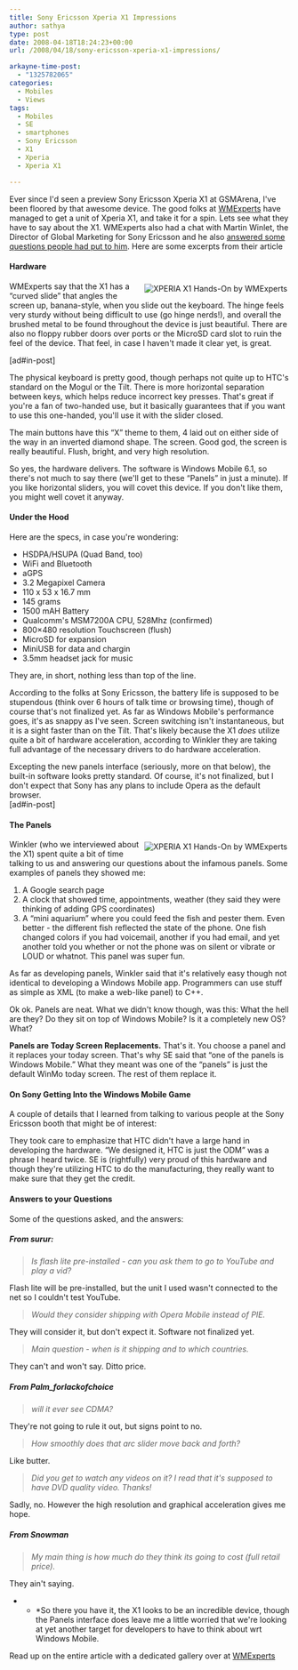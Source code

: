 ```yaml
---
title: Sony Ericsson Xperia X1 Impressions
author: sathya
type: post
date: 2008-04-18T18:24:23+00:00
url: /2008/04/18/sony-ericsson-xperia-x1-impressions/

arkayne-time-post:
  - "1325782065"
categories:
  - Mobiles
  - Views
tags:
  - Mobiles
  - SE
  - smartphones
  - Sony Ericsson
  - X1
  - Xperia
  - Xperia X1

---
```

Ever since I'd seen a preview Sony Ericsson Xperia X1 at GSMArena, I've been floored by that awesome device. The good folks at <a rel="nofollow" href="https://www.wmexperts.com" target="_blank">WMExperts</a> have managed to get a unit of Xperia X1, and take it for a spin. Lets see what they have to say about the X1. WMExperts also had a chat with Martin Winlet, the Director of Global Marketing for Sony Ericsson and he also <a rel="nofollow" href="https://www.wmexperts.com/what_do_you_want_to_know_about.html" target="_blank">answered some questions people had put to him</a>. Here are some excerpts from their article

<!--more-->

#### Hardware

[<img src="https://www.wmexperts.com/articleimages/2008/xperia-x1/xperia-x1-11-thumb.jpg" alt="XPERIA X1 Hands-On by WMExperts" hspace="4" vspace="4" align="right" />][1]

WMExperts say that the X1 has a “curved slide” that angles the screen up, banana-style, when you slide out the keyboard. The hinge feels very sturdy without being difficult to use (go hinge nerds!), and overall the brushed metal to be found throughout the device is just beautiful. There are also no floppy rubber doors over ports or the MicroSD card slot to ruin the feel of the device. That feel, in case I haven't made it clear yet, is great.

[ad#in-post]

The physical keyboard is pretty good, though perhaps not quite up to HTC's standard on the Mogul or the Tilt. There is more horizontal separation between keys, which helps reduce incorrect key presses. That's great if you're a fan of two-handed use, but it basically guarantees that if you want to use this one-handed, you'll use it with the slider closed.

The main buttons have this “X” theme to them, 4 laid out on either side of the way in an inverted diamond shape. The screen. Good god, the screen is really beautiful. Flush, bright, and very high resolution.

So yes, the hardware delivers. The software is Windows Mobile 6.1, so there's not much to say there (we'll get to these “Panels” in just a minute). If you like horizontal sliders, you will covet this device. If you don't like them, you might well covet it anyway.

#### Under the Hood

Here are the specs, in case you're wondering:

  * HSDPA/HSUPA (Quad Band, too)
  * WiFi and Bluetooth
  * aGPS
  * 3.2 Megapixel Camera
  * 110 x 53 x 16.7 mm
  * 145 grams
  * 1500 mAH Battery
  * Qualcomm's MSM7200A CPU, 528Mhz (confirmed)
  * 800&#215;480 resolution Touchscreen (flush)
  * MicroSD for expansion
  * MiniUSB for data and chargin
  * 3.5mm headset jack for music

They are, in short, nothing less than top of the line.

According to the folks at Sony Ericsson, the battery life is supposed to be stupendous (think over 6 hours of talk time or browsing time), though of course that's not finalized yet. As far as Windows Mobile's performance goes, it's as snappy as I've seen. Screen switching isn't instantaneous, but it is a sight faster than on the Tilt. That's likely because the X1 _does_ utilize quite a bit of hardware acceleration, according to Winkler they are taking full advantage of the necessary drivers to do hardware acceleration.

Excepting the new panels interface (seriously, more on that below), the built-in software looks pretty standard. Of course, it's not finalized, but I don't expect that Sony has any plans to include Opera as the default browser.  
[ad#in-post]

#### The Panels

[<img src="https://www.wmexperts.com/articleimages/2008/xperia-x1/xperia-x1-2-thumb.jpg" alt="XPERIA X1 Hands-On by WMExperts" hspace="4" vspace="4" align="right" />][2]

Winkler (who we interviewed about the X1) spent quite a bit of time talking to us and answering our questions about the infamous panels. Some examples of panels they showed me:

  1. A Google search page
  2. A clock that showed time, appointments, weather (they said they were thinking of adding GPS coordinates)
  3. A “mini aquarium” where you could feed the fish and pester them. Even better - the different fish reflected the state of the phone. One fish changed colors if you had voicemail, another if you had email, and yet another told you whether or not the phone was on silent or vibrate or LOUD or whatnot. This panel was super fun.

As far as developing panels, Winkler said that it's relatively easy though not identical to developing a Windows Mobile app. Programmers can use stuff as simple as XML (to make a web-like panel) to C++.

Ok ok. Panels are neat. What we didn't know though, was this: What the hell are they? Do they sit on top of Windows Mobile? Is it a completely new OS? What?

**Panels are Today Screen Replacements.** That's it. You choose a panel and it replaces your today screen. That's why SE said that “one of the panels is Windows Mobile.” What they meant was one of the “panels” is just the default WinMo today screen. The rest of them replace it.

#### On Sony Getting Into the Windows Mobile Game

A couple of details that I learned from talking to various people at the Sony Ericsson booth that might be of interest:

They took care to emphasize that HTC didn't have a large hand in developing the hardware. “We designed it, HTC is just the ODM” was a phrase I heard twice. SE is (rightfully) very proud of this hardware and though they're utilizing HTC to do the manufacturing, they really want to make sure that they get the credit.

#### Answers to your Questions

Some of the questions asked, and the answers:

##### From surur:

> _Is flash lite pre-installed - can you ask them to go to YouTube and play a vid?_

Flash lite will be pre-installed, but the unit I used wasn't connected to the net so I couldn't test YouTube.

> _Would they consider shipping with Opera Mobile instead of PIE._

They will consider it, but don't expect it. Software not finalized yet.

> _Main question - when is it shipping and to which countries._

They can't and won't say. Ditto price.

##### From Palm_forlackofchoice

> _will it ever see CDMA?_

They're not going to rule it out, but signs point to no.

> _How smoothly does that arc slider move back and forth?_

Like butter.

> _Did you get to watch any videos on it? I read that it's supposed to have DVD quality video. Thanks!_

Sadly, no. However the high resolution and graphical acceleration gives me hope.

##### From Snowman

> _My main thing is how much do they think its going to cost (full retail price)._

They ain't saying.

* * *So there you have it, the X1 looks to be an incredible device, though the Panels interface does leave me a little worried that we're looking at yet another target for developers to have to think about wrt Windows Mobile.</p> 

Read up on the entire article with a dedicated gallery over at <a rel="nofollow" href="https://www.wmexperts.com/reviews/smartphones/review_first_impressions_of_th.html" target="_blank">WMExperts</a>

 [1]: https://www.wmexperts.com/articleimages/2008/xperia-x1/xperia-x1-11.jpg
 [2]: https://www.wmexperts.com/articleimages/2008/xperia-x1/xperia-x1-2.jpg
